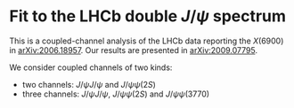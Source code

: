 # Fit to the LHCb double $J/\psi$ spectrum

This is a coupled-channel analysis of the LHCb data reporting the $X(6900)$ in [arXiv:2006.18957](https://arxiv.org/abs/2006.16957). 
Our results are presented in [arXiv:2009.07795](https://arxiv.org/abs/2009.07795). 

We consider coupled channels of two kinds:

* two channels: $J/\psi J/\psi$ and $J/\psi \psi(2S)$
* three channels: $J/\psi J/\psi$, $J/\psi \psi(2S)$ and $J/\psi \psi(3770)$

<!-- 
The analysis can be played interactively by clicking
[![Binder](https://mybinder.org/badge_logo.svg)](https://mybinder.org/v2/gh/fkguo/double_jpsi_fit/master?urlpath=lab/tree/fit_lhcb_double_jpsi.ipynb) -->